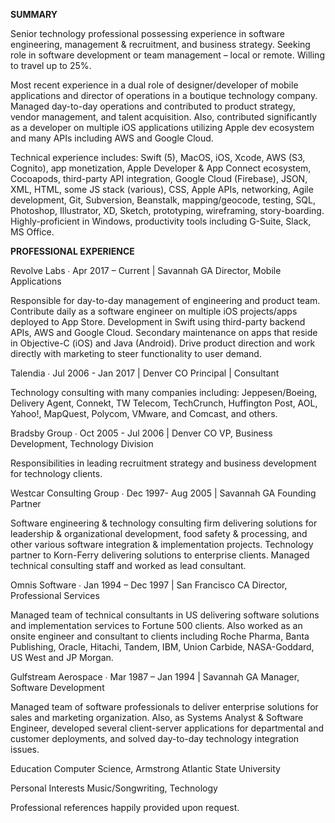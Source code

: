 <b>SUMMARY</b>

Senior technology professional possessing experience in software engineering, management & recruitment, and business strategy. Seeking role in software development or team management – local or remote. Willing to travel up to 25%.

Most recent experience in a dual role of designer/developer of mobile applications and director of operations in a boutique technology company. Managed day-to-day operations and contributed to product strategy, vendor management, and talent acquisition. Also, contributed significantly as a developer on multiple iOS applications utilizing Apple dev ecosystem and many APIs including AWS and Google Cloud. 

Technical experience includes: Swift (5), MacOS, iOS, Xcode, AWS (S3, Cognito), app monetization, Apple Developer & App Connect ecosystem, Cocoapods, third-party API integration, Google Cloud (Firebase), JSON, XML, HTML, some JS stack (various), CSS, Apple APIs, networking, Agile development, Git, Subversion, Beanstalk, mapping/geocode, testing, SQL, Photoshop, Illustrator, XD, Sketch, prototyping, wireframing, story-boarding. Highly-proficient in Windows, productivity tools including G-Suite, Slack, MS Office.

<b>PROFESSIONAL EXPERIENCE</b>

Revolve Labs ∙ Apr 2017 – Current | Savannah GA
Director, Mobile Applications

Responsible for day-to-day management of engineering and product team. Contribute daily as a software engineer on multiple iOS projects/apps deployed to App Store. Development in Swift using third-party backend APIs, AWS and  Google Cloud. Secondary maintenance on apps that reside in Objective-C (iOS) and Java (Android). Drive product direction and work directly with marketing to steer functionality to user demand.

Talendia ∙ Jul 2006 - Jan 2017 | Denver CO
Principal | Consultant

Technology consulting with many companies including: Jeppesen/Boeing, Delivery Agent, Connekt, TW Telecom, TechCrunch, Huffington Post, AOL, Yahoo!, MapQuest, Polycom, VMware, and Comcast, and others. 
	
Bradsby Group ∙ Oct 2005 - Jul 2006 | Denver CO
VP, Business Development, Technology Division

Responsibilities in leading recruitment strategy and business development for technology clients.

Westcar Consulting Group ∙ Dec 1997- Aug 2005 | Savannah GA
Founding Partner

Software engineering & technology consulting firm delivering solutions for leadership & organizational development, food safety & processing, and other various software integration & implementation projects. Technology partner to Korn-Ferry delivering solutions to enterprise clients. Managed technical consulting staff and worked as lead consultant.

Omnis Software ∙ Jan 1994 – Dec 1997 | San Francisco CA
Director, Professional Services

Managed team of technical consultants in US delivering software solutions and implementation services to Fortune 500 clients. Also worked as an onsite engineer and consultant to clients including Roche Pharma, Banta Publishing, Oracle, Hitachi, Tandem, IBM, Union Carbide, NASA-Goddard, US West and JP Morgan.

Gulfstream Aerospace ∙ Mar 1987 – Jan 1994 | Savannah GA
Manager, Software Development

Managed team of software professionals to deliver enterprise solutions for sales and marketing organization. Also, as Systems Analyst & Software Engineer, developed several client-server applications for departmental and customer deployments, and solved day-to-day technology integration issues.

Education
Computer Science, Armstrong Atlantic State University 

Personal Interests
Music/Songwriting, Technology

Professional references happily provided upon request.
